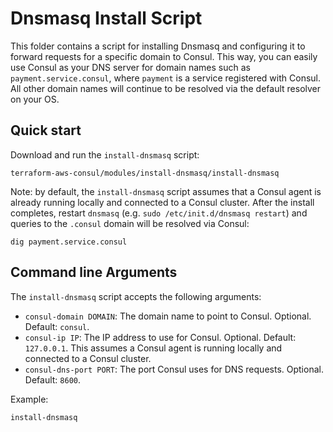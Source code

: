 # Dnsmasq Install Script

This folder contains a script for installing Dnsmasq and configuring it to forward requests for a specific domain to Consul. This way, you can easily use Consul as your DNS server for domain names such as `payment.service.consul`, where `payment` is a service registered with Consul. All other domain names will continue to be resolved via the default resolver on your OS.

## Quick start

Download and run the `install-dnsmasq` script:

```
terraform-aws-consul/modules/install-dnsmasq/install-dnsmasq
```

Note: by default, the `install-dnsmasq` script assumes that a Consul agent is already running locally and connected to 
a Consul cluster. After the install completes, restart `dnsmasq` (e.g. `sudo /etc/init.d/dnsmasq restart`) and queries 
to the `.consul` domain will be resolved via Consul:

```
dig payment.service.consul
```


## Command line Arguments

The `install-dnsmasq` script accepts the following arguments:

* `consul-domain DOMAIN`: The domain name to point to Consul. Optional. Default: `consul`.
* `consul-ip IP`: The IP address to use for Consul. Optional. Default: `127.0.0.1`. This assumes a Consul agent is 
  running locally and connected to a Consul cluster.
* `consul-dns-port PORT`: The port Consul uses for DNS requests. Optional. Default: `8600`.

Example:

```
install-dnsmasq
```
